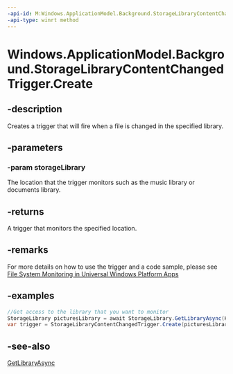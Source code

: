 ```yaml
---
-api-id: M:Windows.ApplicationModel.Background.StorageLibraryContentChangedTrigger.Create(Windows.Storage.StorageLibrary)
-api-type: winrt method
---
```


<!-- Method syntax
public Windows.ApplicationModel.Background.StorageLibraryContentChangedTrigger Create(Windows.Storage.StorageLibrary storageLibrary)
-->

# Windows.ApplicationModel.Background.StorageLibraryContentChangedTrigger.Create

## -description
Creates a trigger that will fire when a file is changed in the specified library.

## -parameters
### -param storageLibrary
The location that the trigger monitors such as the music library or documents library.

## -returns
A trigger that monitors the specified location.

## -remarks
For more details on how to use the trigger and a code sample, please see [File System Monitoring in Universal Windows Platform Apps](https://msdn.microsoft.com/magazine/mt790201)

## -examples
```csharp
//Get access to the library that you want to monitor 
StorageLibrary picturesLibrary = await StorageLibrary.GetLibraryAsync(KnownLibraryId.Pictures); 
var trigger = StorageLibraryContentChangedTrigger.Create(picturesLibrary);
```



## -see-also
[GetLibraryAsync](../windows.storage/storagelibrary_getlibraryasync.md)
